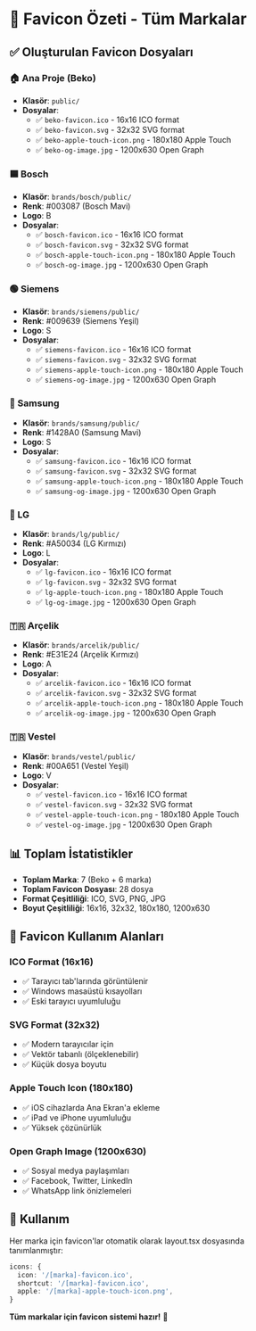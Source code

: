 # 🎨 Favicon Özeti - Tüm Markalar

## ✅ Oluşturulan Favicon Dosyaları

### 🏠 Ana Proje (Beko)
- **Klasör**: `public/`
- **Dosyalar**:
  - ✅ `beko-favicon.ico` - 16x16 ICO format
  - ✅ `beko-favicon.svg` - 32x32 SVG format  
  - ✅ `beko-apple-touch-icon.png` - 180x180 Apple Touch
  - ✅ `beko-og-image.jpg` - 1200x630 Open Graph

### 🟦 Bosch
- **Klasör**: `brands/bosch/public/`
- **Renk**: #003087 (Bosch Mavi)
- **Logo**: B
- **Dosyalar**:
  - ✅ `bosch-favicon.ico` - 16x16 ICO format
  - ✅ `bosch-favicon.svg` - 32x32 SVG format
  - ✅ `bosch-apple-touch-icon.png` - 180x180 Apple Touch
  - ✅ `bosch-og-image.jpg` - 1200x630 Open Graph

### 🟢 Siemens
- **Klasör**: `brands/siemens/public/`
- **Renk**: #009639 (Siemens Yeşil)
- **Logo**: S
- **Dosyalar**:
  - ✅ `siemens-favicon.ico` - 16x16 ICO format
  - ✅ `siemens-favicon.svg` - 32x32 SVG format
  - ✅ `siemens-apple-touch-icon.png` - 180x180 Apple Touch
  - ✅ `siemens-og-image.jpg` - 1200x630 Open Graph

### 🔵 Samsung
- **Klasör**: `brands/samsung/public/`
- **Renk**: #1428A0 (Samsung Mavi)
- **Logo**: S
- **Dosyalar**:
  - ✅ `samsung-favicon.ico` - 16x16 ICO format
  - ✅ `samsung-favicon.svg` - 32x32 SVG format
  - ✅ `samsung-apple-touch-icon.png` - 180x180 Apple Touch
  - ✅ `samsung-og-image.jpg` - 1200x630 Open Graph

### 🔴 LG
- **Klasör**: `brands/lg/public/`
- **Renk**: #A50034 (LG Kırmızı)
- **Logo**: L
- **Dosyalar**:
  - ✅ `lg-favicon.ico` - 16x16 ICO format
  - ✅ `lg-favicon.svg` - 32x32 SVG format
  - ✅ `lg-apple-touch-icon.png` - 180x180 Apple Touch
  - ✅ `lg-og-image.jpg` - 1200x630 Open Graph

### 🇹🇷 Arçelik
- **Klasör**: `brands/arcelik/public/`
- **Renk**: #E31E24 (Arçelik Kırmızı)
- **Logo**: A
- **Dosyalar**:
  - ✅ `arcelik-favicon.ico` - 16x16 ICO format
  - ✅ `arcelik-favicon.svg` - 32x32 SVG format
  - ✅ `arcelik-apple-touch-icon.png` - 180x180 Apple Touch
  - ✅ `arcelik-og-image.jpg` - 1200x630 Open Graph

### 🇹🇷 Vestel
- **Klasör**: `brands/vestel/public/`
- **Renk**: #00A651 (Vestel Yeşil)
- **Logo**: V
- **Dosyalar**:
  - ✅ `vestel-favicon.ico` - 16x16 ICO format
  - ✅ `vestel-favicon.svg` - 32x32 SVG format
  - ✅ `vestel-apple-touch-icon.png` - 180x180 Apple Touch
  - ✅ `vestel-og-image.jpg` - 1200x630 Open Graph

## 📊 Toplam İstatistikler

- **Toplam Marka**: 7 (Beko + 6 marka)
- **Toplam Favicon Dosyası**: 28 dosya
- **Format Çeşitliliği**: ICO, SVG, PNG, JPG
- **Boyut Çeşitliliği**: 16x16, 32x32, 180x180, 1200x630

## 🎯 Favicon Kullanım Alanları

### ICO Format (16x16)
- ✅ Tarayıcı tab'larında görüntülenir
- ✅ Windows masaüstü kısayolları
- ✅ Eski tarayıcı uyumluluğu

### SVG Format (32x32)
- ✅ Modern tarayıcılar için
- ✅ Vektör tabanlı (ölçeklenebilir)
- ✅ Küçük dosya boyutu

### Apple Touch Icon (180x180)
- ✅ iOS cihazlarda Ana Ekran'a ekleme
- ✅ iPad ve iPhone uyumluluğu
- ✅ Yüksek çözünürlük

### Open Graph Image (1200x630)
- ✅ Sosyal medya paylaşımları
- ✅ Facebook, Twitter, LinkedIn
- ✅ WhatsApp link önizlemeleri

## 🚀 Kullanım

Her marka için favicon'lar otomatik olarak layout.tsx dosyasında tanımlanmıştır:

```typescript
icons: {
  icon: '/[marka]-favicon.ico',
  shortcut: '/[marka]-favicon.ico', 
  apple: '/[marka]-apple-touch-icon.png',
}
```

**Tüm markalar için favicon sistemi hazır!** 🎉
